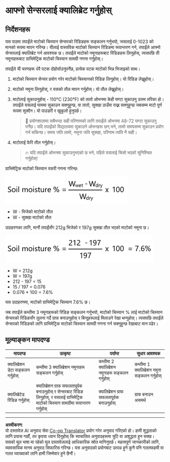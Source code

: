 <!--
CO_OP_TRANSLATOR_METADATA:
{
  "original_hash": "506d21b544d5de47406c89ad496a21cd",
  "translation_date": "2025-08-27T11:48:53+00:00",
  "source_file": "2-farm/lessons/2-detect-soil-moisture/assignment.md",
  "language_code": "ne"
}
-->
# आफ्नो सेन्सरलाई क्यालिब्रेट गर्नुहोस्

## निर्देशनहरू

यस पाठमा तपाईंले माटोको चिस्यान सेन्सरको रिडिङहरू सङ्कलन गर्नुभयो, जसलाई 0-1023 को मानको रूपमा मापन गरिन्छ। यीलाई वास्तविक माटोको चिस्यान रिडिङमा रूपान्तरण गर्न, तपाईंले आफ्नो सेन्सरलाई क्यालिब्रेट गर्न आवश्यक छ। तपाईंले माटोको नमूनाहरूबाट रिडिङहरू लिनुहोस्, त्यसपछि ती नमूनाहरूबाट ग्राभिमेट्रिक माटोको चिस्यान सामग्री गणना गर्नुहोस्।

तपाईंले यी चरणहरू धेरै पटक दोहोर्याउनुपर्नेछ, प्रत्येक पटक माटोको भिन्न भिजाइको साथ।

1. माटोको चिस्यान सेन्सर प्रयोग गरेर माटोको चिस्यानको रिडिङ लिनुहोस्। यो रिडिङ लेख्नुहोस्।

1. माटोको नमूना लिनुहोस्, र यसको तौल मापन गर्नुहोस्। यो तौल लेख्नुहोस्।

1. माटोलाई सुकाउनुहोस् - 110°C (230°F) को तातो ओभनमा केही घण्टा सुकाउनु उत्तम तरिका हो। तपाईंले यसलाई घाममा सुकाउन सक्नुहुन्छ, वा तातो, सुक्खा ठाउँमा राख्न सक्नुहुन्छ जबसम्म माटो पूर्ण रूपमा सुक्दैन। यो पाउडरी र खुकुलो हुनुपर्छ।

    > 💁 प्रयोगशालामा सबैभन्दा सही परिणामको लागि तपाईंले ओभनमा 48-72 घण्टा सुकाउनु पर्नेछ। यदि तपाईंको विद्यालयमा सुकाउने ओभनहरू छन् भने, लामो समयसम्म सुकाउन प्रयोग गर्न सकिन्छ। समय जति लामो, नमूना जति सुक्खा, परिणाम त्यति नै सही।

1. माटोलाई फेरि तौल गर्नुहोस्।

    > 🔥 यदि तपाईंले ओभनमा सुकाउनुभएको छ भने, पहिले यसलाई चिसो भएको सुनिश्चित गर्नुहोस्!

ग्राभिमेट्रिक माटोको चिस्यान यसरी गणना गरिन्छ:

![माटोको चिस्यान % भनेको तौल भिजेको माटो माइनस तौल सुक्खा माटो, विभाजित तौल सुक्खा माटो, गुणा 100](../../../../../translated_images/gsm-calculation.6da38c6201eec14e7573bb2647aa18892883193553d23c9d77e5dc681522dfb2.ne.png)

* W - भिजेको माटोको तौल
* W - सुक्खा माटोको तौल

उदाहरणका लागि, मानौं तपाईंसँग 212g भिजेको र 197g सुक्खा तौल भएको माटोको नमूना छ।

![गणना भरेको](../../../../../translated_images/gsm-calculation-example.99f9803b4f29e97668e7c15412136c0c399ab12dbba0b89596fdae9d8aedb6fb.ne.png)

* W = 212g
* W = 197g
* 212 - 197 = 15
* 15 / 197 = 0.076
* 0.076 * 100 = 7.6%

यस उदाहरणमा, माटोको ग्राभिमेट्रिक चिस्यान 7.6% छ।

जब तपाईंले कम्तीमा 3 नमूनाहरूको रिडिङ सङ्कलन गर्नुभयो, माटोको चिस्यान % लाई माटोको चिस्यान सेन्सरको रिडिङसँग तुलना गर्दै ग्राफ बनाउनुहोस् र बिन्दुहरूलाई मिलाउने रेखा थप्नुहोस्। त्यसपछि तपाईंले सेन्सरको रिडिङको लागि ग्राभिमेट्रिक माटोको चिस्यान सामग्री गणना गर्न सक्नुहुन्छ रेखाबाट मान पढेर।

## मूल्याङ्कन मापदण्ड

| मापदण्ड | उत्कृष्ट | पर्याप्त | सुधार आवश्यक |
| -------- | --------- | -------- | ----------------- |
| क्यालिब्रेशन डेटा सङ्कलन गर्नुहोस् | कम्तीमा 3 क्यालिब्रेशन नमूनाहरू सङ्कलन गर्नुहोस् | कम्तीमा 2 क्यालिब्रेशन नमूनाहरू सङ्कलन गर्नुहोस् | कम्तीमा 1 क्यालिब्रेशन नमूना सङ्कलन गर्नुहोस् |
| क्यालिब्रेटेड रिडिङ गर्नुहोस् | क्यालिब्रेशन ग्राफ सफलतापूर्वक बनाउनुहोस् र सेन्सरबाट रिडिङ लिनुहोस्, र यसलाई ग्राभिमेट्रिक माटोको चिस्यान सामग्रीमा रूपान्तरण गर्नुहोस् | क्यालिब्रेशन ग्राफ सफलतापूर्वक बनाउनुहोस् | ग्राफ बनाउन असमर्थ |

---

**अस्वीकरण**:  
यो दस्तावेज़ AI अनुवाद सेवा [Co-op Translator](https://github.com/Azure/co-op-translator) प्रयोग गरेर अनुवाद गरिएको हो। हामी शुद्धताको लागि प्रयास गर्छौं, तर कृपया ध्यान दिनुहोस् कि स्वचालित अनुवादहरूमा त्रुटि वा अशुद्धता हुन सक्छ। यसको मूल भाषा मा रहेको मूल दस्तावेज़लाई आधिकारिक स्रोत मानिनुपर्छ। महत्वपूर्ण जानकारीको लागि, व्यावसायिक मानव अनुवाद सिफारिस गरिन्छ। यस अनुवादको प्रयोगबाट उत्पन्न हुने कुनै पनि गलतफहमी वा गलत व्याख्याको लागि हामी जिम्मेवार हुने छैनौं।